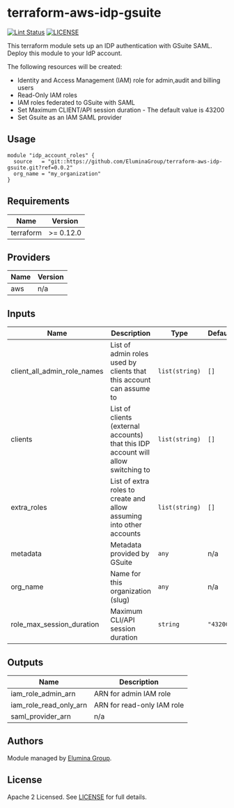 # terraform-aws-idp-gsuite

[![Lint Status](https://github.com/EluminaGroup/terraform-aws-idp-gsuite/workflows/Lint/badge.svg)](https://github.com/EluminaGroup/terraform-aws-idp-gsuite/actions)
[![LICENSE](https://img.shields.io/github/license/EluminaGroup/terraform-aws-idp-gsuite)](https://github.com/EluminaGroup/terraform-aws-idp-gsuite/blob/master/LICENSE)

This terraform module sets up an IDP authentication with GSuite SAML. Deploy this module to your IdP account.

The following resources will be created:

 - Identity and Access Management (IAM) role for admin,audit and billing users
 - Read-Only IAM roles
 - IAM roles federated to GSuite with SAML
 - Set Maximum CLIENT/API session duration - The default value is 43200
 - Set Gsuite as an IAM SAML provider

## Usage

```hcl
module "idp_account_roles" {
  source   = "git::https://github.com/EluminaGroup/terraform-aws-idp-gsuite.git?ref=0.0.2"
  org_name = "my_organization"
}
```

<!--- BEGIN_TF_DOCS --->

## Requirements

| Name | Version |
|------|---------|
| terraform | >= 0.12.0 |

## Providers

| Name | Version |
|------|---------|
| aws | n/a |

## Inputs

| Name | Description | Type | Default | Required |
|------|-------------|------|---------|:--------:|
| client\_all\_admin\_role\_names | List of admin roles used by clients that this account can assume to | `list(string)` | `[]` | no |
| clients | List of clients (external accounts) that this IDP account will allow switching to | `list(string)` | `[]` | no |
| extra\_roles | List of extra roles to create and allow assuming into other accounts | `list(string)` | `[]` | no |
| metadata | Metadata provided by GSuite | `any` | n/a | yes |
| org\_name | Name for this organization (slug) | `any` | n/a | yes |
| role\_max\_session\_duration | Maximum CLI/API session duration | `string` | `"43200"` | no |

## Outputs

| Name | Description |
|------|-------------|
| iam\_role\_admin\_arn | ARN for admin IAM role |
| iam\_role\_read\_only\_arn | ARN for read-only IAM role |
| saml\_provider\_arn | n/a |

<!--- END_TF_DOCS --->

## Authors

Module managed by [Elumina Group](https://github.com/EluminaGroup).

## License

Apache 2 Licensed. See [LICENSE](https://github.com/EluminaGroup/terraform-aws-idp-gsuite/blob/master/LICENSE) for full details.
